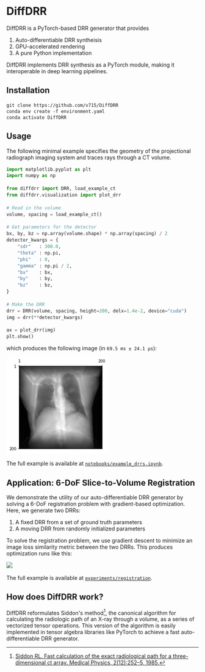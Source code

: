# DiffDRR

DiffDRR is a PyTorch-based DRR generator that provides

1. Auto-differentiable DRR syntheisis
2. GPU-accelerated rendering
3. A pure Python implementation

DiffDRR implements DRR synthesis as a PyTorch module, making it interoperable in deep learning pipelines.

## Installation

```
git clone https://github.com/v715/DiffDRR
conda env create -f environment.yaml
conda activate DiffDRR
```

## Usage

The following minimal example specifies the geometry of the projectional radiograph imaging system and traces rays through a CT volume.

```Python
import matplotlib.pyplot as plt
import numpy as np

from diffdrr import DRR, load_example_ct
from diffdrr.visualization import plot_drr

# Read in the volume
volume, spacing = load_example_ct()

# Get parameters for the detector
bx, by, bz = np.array(volume.shape) * np.array(spacing) / 2
detector_kwargs = {
    "sdr"   : 300.0,
    "theta" : np.pi,
    "phi"   : 0,
    "gamma" : np.pi / 2,
    "bx"    : bx,
    "by"    : by,
    "bz"    : bz,
}

# Make the DRR
drr = DRR(volume, spacing, height=200, delx=1.4e-2, device="cuda")
img = drr(**detector_kwargs)

ax = plot_drr(img)
plt.show()
```

which produces the following image (in `69.5 ms ± 24.1 µs`):

![example_drr](figures/example_drr.png)

The full example is available at [`notebooks/example_drrs.ipynb`](notebooks/example_drrs.ipynb).

## Application: 6-DoF Slice-to-Volume Registration

We demonstrate the utility of our auto-differentiable DRR generator by solving a 6-DoF registration problem with gradient-based optimization.
Here, we generate two DRRs:

1. A fixed DRR from a set of ground truth parameters
2. A moving DRR from randomly initialized parameters

To solve the registration problem, we use gradient descent to minimize an image loss similarity metric between the two DRRs.
This produces optimization runs like this:

![](https://github.com/v715/DiffDRR/blob/main/experiments/registration/results/momentum/gifs/converged/6.gif)

The full example is available at [`experiments/registration`](experiments/registration).

## How does DiffDRR work?

DiffDRR reformulates Siddon's method[^fn], the canonical algorithm for calculating the radiologic path of an X-ray through a volume, as a series of vectorized tensor operations.
This version of the algorithm is easily implemented in tensor algebra libraries like PyTorch to achieve a fast auto-differentiable DRR generator.

[^fn]: [Siddon RL. Fast calculation of the exact radiological path for a three-dimensional ct array.
Medical Physics, 2(12):252–5, 1985.](https://doi.org/10.1118/1.595715)
